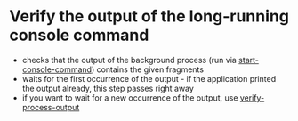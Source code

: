# Verify the output of the long-running console command

- checks that the output of the background process (run via
  [start-console-command](start_stop_process.md)) contains the given fragments
- waits for the first occurrence of the output - if the application printed the
  output already, this step passes right away
- if you want to wait for a new occurrence of the output, use
  [verify-process-output](verify_process_output.md)
